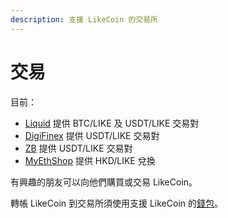 ```yaml
---
description: 支援 LikeCoin 的交易所
---
```


# 交易

目前：

* [Liquid](https://www.liquid.com/) 提供 BTC/LIKE 及 USDT/LIKE 交易對
* [DigiFinex](https://www.digifinex.com/) 提供 USDT/LIKE 交易對
* [ZB](https://www.zb.com/en/) 提供 USDT/LIKE 交易對
* [MyEthShop](https://www.myethshop.com/) 提供 HKD/LIKE 兌換

有興趣的朋友可以向他們購買或交易 LikeCoin。 

轉帳 LikeCoin 到交易所須使用支援 LikeCoin 的[錢包](https://docs.like.co/v/zh/guides/wallet)。



